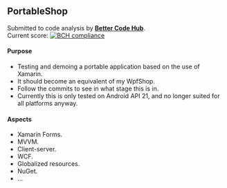 ## PortableShop

Submitted to code analysis by **[Better Code Hub](https://bettercodehub.com)**.  
Current score: [![BCH compliance](https://bettercodehub.com/edge/badge/a-einstein/PortableShop)](https://bettercodehub.com)

#### Purpose
* Testing and demoing a portable application based on the use of Xamarin.
* It should become an equivalent of my WpfShop.
* Follow the commits to see in what stage this is in.
* Currently this is only tested on Android API 21, and no longer suited for all platforms anyway.

#### Aspects
* Xamarin Forms.
* MVVM.
* Client-server.
* WCF.
* Globalized resources.
* NuGet.
* ...